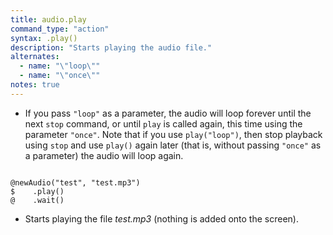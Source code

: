 ```yaml
---
title: audio.play
command_type: "action"
syntax: .play()
description: "Starts playing the audio file."
alternates:
  - name: "\"loop\""
  - name: "\"once\""
notes: true
---
```


+ If you pass `"loop"` as a parameter, the audio will loop forever until the next `stop` command, or until `play` is called again, this time using the parameter `"once"`. Note that if you use `play("loop")`, then stop playback using `stop` and use `play()` again later (that is, without passing `"once"` as a parameter) the audio will loop again.

<!--more-->

<pre><code class="language-diff-javascript diff-highlight try-true">
@newAudio("test", "test.mp3")
$    .play()
@    .wait()
</code></pre>

+ Starts playing the file *test.mp3* (nothing is added onto the screen).		
